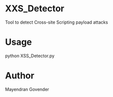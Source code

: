 # XXS_Detector
Tool to detect Cross-site Scripting payload attacks

# Usage

python XSS_Detector.py

# Author

Mayendran Govender


